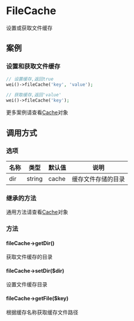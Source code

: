 FileCache
=========

设置或获取文件缓存

案例
----

### 设置和获取文件缓存

```php
// 设置缓存,返回true
wei()->fileCache('key', 'value');

// 获取缓存,返回'value'
wei()->fileCache('key');
```

更多案例请查看[Cache](cache.md)对象

调用方式
--------

### 选项

名称      | 类型   | 默认值    | 说明
----------|--------|-----------|------
dir       | string | cache     | 缓存文件存储的目录

### 继承的方法

通用方法请查看[Cache](cache.md#通用方法)对象

### 方法

#### fileCache->getDir()
获取文件缓存的目录

#### fileCache->setDir($dir)
设置文件缓存目录

#### fileCache->getFile($key)
根据缓存名称获取缓存文件路径
